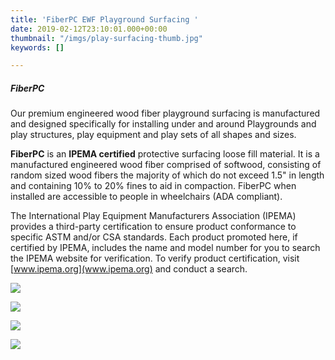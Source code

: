 ```yaml
---
title: 'FiberPC EWF Playground Surfacing '
date: 2019-02-12T23:10:01.000+00:00
thumbnail: "/imgs/play-surfacing-thumb.jpg"
keywords: []

---
```

##### **FiberPC**

Our premium engineered wood fiber playground surfacing is manufactured and designed specifically for installing under and around Playgrounds and play structures, play equipment and play sets of all shapes and sizes.

**FiberPC** is an **IPEMA certified** protective surfacing loose fill material. It is a manufactured engineered wood fiber comprised of softwood, consisting of random sized wood fibers the majority of which do not exceed 1.5" in length and containing 10% to 20% fines to aid in compaction. FiberPC when installed are accessible to people in wheelchairs (ADA compliant).

The International Play Equipment Manufacturers Association (IPEMA) provides a third-party certification to ensure product conformance to specific ASTM and/or CSA standards. Each product promoted here, if certified by IPEMA, includes the name and model number for you to search the IPEMA website for verification. To verify product certification, visit [www.ipema.org](www.ipema.org) and conduct a search.

![](/imgs/fiberpc-install.jpg)

![](/imgs/fiberpc-installation-still_1.jpg)

![](/imgs/ipema_f1292section4-2_f3351_resized.jpg)

![](/imgs/ipema_2075_resized.jpg)